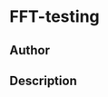# FFT-testing

## Author

<!-- Insert Your Name Here -->

## Description

<!-- Describe your example here -->
